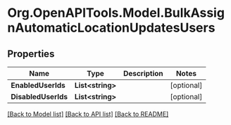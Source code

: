 
# Org.OpenAPITools.Model.BulkAssignAutomaticLocationUpdatesUsers

## Properties

Name | Type | Description | Notes
------------ | ------------- | ------------- | -------------
**EnabledUserIds** | **List&lt;string&gt;** |  | [optional] 
**DisabledUserIds** | **List&lt;string&gt;** |  | [optional] 

[[Back to Model list]](../README.md#documentation-for-models)
[[Back to API list]](../README.md#documentation-for-api-endpoints)
[[Back to README]](../README.md)


